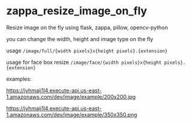 # zappa_resize_image_on_fly

Resize image on the fly using flask, zappa, pillow, opencv-python

you can change the width, height and image type on the fly

usage `/image/full/{width pixels}x{height pixels}.{extension}`

usage for face box resize `/image/face/{width pixels}x{height pixels}.{extension}`

examples:

https://jyhmaij1l4.execute-api.us-east-1.amazonaws.com/dev/image/example/200x200.jpg

https://jyhmaij1l4.execute-api.us-east-1.amazonaws.com/dev/image/example/350x350.png